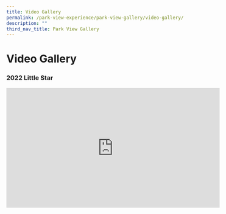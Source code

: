 ```yaml
---
title: Video Gallery
permalink: /park-view-experience/park-view-gallery/video-gallery/
description: ""
third_nav_title: Park View Gallery
---
```

# **Video Gallery**

### 2022 Little Star 






<iframe width="560" height="315" src="https://www.youtube.com/embed/yQ-aR0oO2pY?start=1" title="YouTube video player" frameborder="0" allow="accelerometer; autoplay; clipboard-write; encrypted-media; gyroscope; picture-in-picture" allowfullscreen></iframe>


